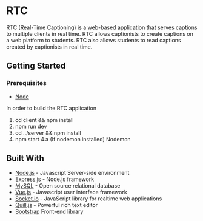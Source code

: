 # RTC

RTC (Real-Time Captioning) is a web-based application that serves captions to multiple clients in real time. RTC allows captionists to create captions on a web platform to students. RTC also allows students to read captions created by captionists in real time.

## Getting Started 

### Prerequisites
  * [Node](https://nodejs.org/en/)

In order to build the RTC application
  1. cd client && npm install
  2. npm run dev
  3. cd ../server && npm install
  4. npm start 
  4.a (If nodemon installed) Nodemon

## Built With
* [Node.js](https://nodejs.org/en/) - Javascript Server-side environment
* [Express.js](https://expressjs.com/) - Node.js framework
* [MySQL](https://www.mysql.com/) - Open source relational database
* [Vue.js](https://vuejs.org/) - Javascript user interface framework
* [Socket.io](https://socket.io/) - JavaScript library for realtime web applications
* [Quill.js](https://quilljs.com) - Powerful rich text editor
* [Bootstrap](https://getbootstrap.com) Front-end library 
